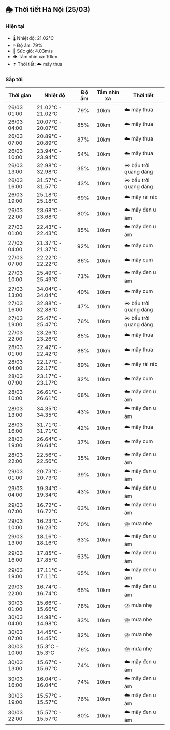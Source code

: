 ## 🌦️ Thời tiết Hà Nội (25/03)

### Hiện tại

- 🌡️ Nhiệt độ: 21.02℃
- 💦 Độ ẩm: 79%
- 💨 Sức gió: 4.03m/s
- 👁️ Tầm nhìn xa: 10km
- ☂️ Thời tiết: ☁️ mây thưa

### Sắp tới

| Thời gian | Nhiệt độ | Độ ẩm | Tầm nhìn xa | Thời tiết |
| --- | --- | --- | --- | --- |
| 26/03 01:00 | 21.02℃ - 21.02℃ | 79% | 10km | ☁️ mây thưa |
| 26/03 04:00 | 20.07℃ - 20.07℃ | 85% | 10km | ☁️ mây thưa |
| 26/03 07:00 | 20.89℃ - 20.89℃ | 87% | 10km | ☁️ mây thưa |
| 26/03 10:00 | 23.94℃ - 23.94℃ | 54% | 10km | ☁️ mây thưa |
| 26/03 13:00 | 32.98℃ - 32.98℃ | 35% | 10km | ☀️ bầu trời quang đãng |
| 26/03 16:00 | 31.57℃ - 31.57℃ | 43% | 10km | ☀️ bầu trời quang đãng |
| 26/03 19:00 | 25.18℃ - 25.18℃ | 69% | 10km | ☁️ mây rải rác |
| 26/03 22:00 | 23.68℃ - 23.68℃ | 80% | 10km | ☁️ mây đen u ám |
| 27/03 01:00 | 22.43℃ - 22.43℃ | 85% | 10km | ☁️ mây đen u ám |
| 27/03 04:00 | 21.37℃ - 21.37℃ | 92% | 10km | ☁️ mây cụm |
| 27/03 07:00 | 22.22℃ - 22.22℃ | 86% | 10km | ☁️ mây cụm |
| 27/03 10:00 | 25.49℃ - 25.49℃ | 71% | 10km | ☁️ mây đen u ám |
| 27/03 13:00 | 34.04℃ - 34.04℃ | 40% | 10km | ☁️ mây cụm |
| 27/03 16:00 | 32.88℃ - 32.88℃ | 47% | 10km | ☀️ bầu trời quang đãng |
| 27/03 19:00 | 25.47℃ - 25.47℃ | 76% | 10km | ☀️ bầu trời quang đãng |
| 27/03 22:00 | 23.26℃ - 23.26℃ | 85% | 10km | ☁️ mây thưa |
| 28/03 01:00 | 22.42℃ - 22.42℃ | 88% | 10km | ☁️ mây thưa |
| 28/03 04:00 | 22.17℃ - 22.17℃ | 89% | 10km | ☁️ mây rải rác |
| 28/03 07:00 | 23.17℃ - 23.17℃ | 82% | 10km | ☁️ mây cụm |
| 28/03 10:00 | 26.61℃ - 26.61℃ | 68% | 10km | ☁️ mây đen u ám |
| 28/03 13:00 | 34.35℃ - 34.35℃ | 43% | 10km | ☁️ mây đen u ám |
| 28/03 16:00 | 31.71℃ - 31.71℃ | 42% | 10km | ☁️ mây thưa |
| 28/03 19:00 | 26.64℃ - 26.64℃ | 37% | 10km | ☁️ mây cụm |
| 28/03 22:00 | 22.56℃ - 22.56℃ | 35% | 10km | ☁️ mây đen u ám |
| 29/03 01:00 | 20.73℃ - 20.73℃ | 39% | 10km | ☁️ mây đen u ám |
| 29/03 04:00 | 19.34℃ - 19.34℃ | 43% | 10km | ☁️ mây đen u ám |
| 29/03 07:00 | 16.72℃ - 16.72℃ | 63% | 10km | ☁️ mây đen u ám |
| 29/03 10:00 | 16.23℃ - 16.23℃ | 70% | 10km | ⛈️ mưa nhẹ |
| 29/03 13:00 | 18.16℃ - 18.16℃ | 63% | 10km | ☁️ mây đen u ám |
| 29/03 16:00 | 17.85℃ - 17.85℃ | 63% | 10km | ☁️ mây đen u ám |
| 29/03 19:00 | 17.11℃ - 17.11℃ | 65% | 10km | ☁️ mây đen u ám |
| 29/03 22:00 | 16.74℃ - 16.74℃ | 68% | 10km | ☁️ mây đen u ám |
| 30/03 01:00 | 15.66℃ - 15.66℃ | 78% | 10km | ⛈️ mưa nhẹ |
| 30/03 04:00 | 14.98℃ - 14.98℃ | 83% | 10km | ⛈️ mưa nhẹ |
| 30/03 07:00 | 14.45℃ - 14.45℃ | 82% | 10km | ⛈️ mưa nhẹ |
| 30/03 10:00 | 15.3℃ - 15.3℃ | 76% | 10km | ⛈️ mưa nhẹ |
| 30/03 13:00 | 15.67℃ - 15.67℃ | 74% | 10km | ☁️ mây đen u ám |
| 30/03 16:00 | 16.04℃ - 16.04℃ | 74% | 10km | ☁️ mây đen u ám |
| 30/03 19:00 | 15.57℃ - 15.57℃ | 76% | 10km | ☁️ mây đen u ám |
| 30/03 22:00 | 15.57℃ - 15.57℃ | 80% | 10km | ☁️ mây đen u ám |
